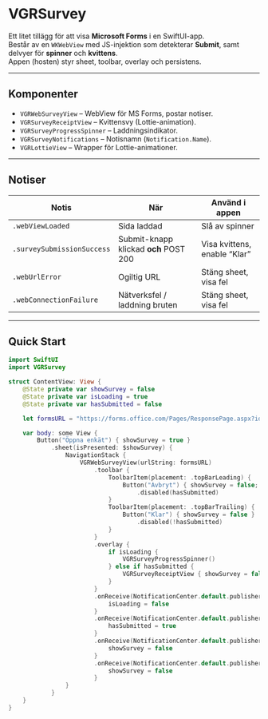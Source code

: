 # VGRSurvey

Ett litet tillägg för att visa **Microsoft Forms** i en SwiftUI-app.  
Består av en `WKWebView` med JS-injektion som detekterar **Submit**, samt delvyer för **spinner** och **kvittens**.  
Appen (hosten) styr sheet, toolbar, overlay och persistens.

---

## Komponenter

- `VGRWebSurveyView` – WebView för MS Forms, postar notiser.  
- `VGRSurveyReceiptView` – Kvittensvy (Lottie-animation).  
- `VGRSurveyProgressSpinner` – Laddningsindikator.  
- `VGRSurveyNotifications` – Notisnamn (`Notification.Name`).  
- `VGRLottieView` – Wrapper för Lottie-animationer.

---

## Notiser

| Notis                        | När                                     | Använd i appen |
|------------------------------|-----------------------------------------|----------------|
| `.webViewLoaded`             | Sida laddad                             | Slå av spinner |
| `.surveySubmissionSuccess`   | Submit-knapp klickad **och** POST 200   | Visa kvittens, enable “Klar” |
| `.webUrlError`               | Ogiltig URL                             | Stäng sheet, visa fel |
| `.webConnectionFailure`      | Nätverksfel / laddning bruten           | Stäng sheet, visa fel |

---

## Quick Start

```swift
import SwiftUI
import VGRSurvey

struct ContentView: View {
    @State private var showSurvey = false
    @State private var isLoading = true
    @State private var hasSubmitted = false

    let formsURL = "https://forms.office.com/Pages/ResponsePage.aspx?id=..."

    var body: some View {
        Button("Öppna enkät") { showSurvey = true }
            .sheet(isPresented: $showSurvey) {
                NavigationStack {
                    VGRWebSurveyView(urlString: formsURL)
                        .toolbar {
                            ToolbarItem(placement: .topBarLeading) {
                                Button("Avbryt") { showSurvey = false; isLoading = true }
                                    .disabled(hasSubmitted)
                            }
                            ToolbarItem(placement: .topBarTrailing) {
                                Button("Klar") { showSurvey = false }
                                    .disabled(!hasSubmitted)
                            }
                        }
                        .overlay {
                            if isLoading {
                                VGRSurveyProgressSpinner()
                            } else if hasSubmitted {
                                VGRSurveyReceiptView { showSurvey = false }
                            }
                        }
                        .onReceive(NotificationCenter.default.publisher(for: .webViewLoaded)) { _ in
                            isLoading = false
                        }
                        .onReceive(NotificationCenter.default.publisher(for: .surveySubmissionSuccess)) { _ in
                            hasSubmitted = true
                        }
                        .onReceive(NotificationCenter.default.publisher(for: .webUrlError)) { _ in
                            showSurvey = false
                        }
                        .onReceive(NotificationCenter.default.publisher(for: .webConnectionFailure)) { _ in
                            showSurvey = false
                        }
                }
            }
    }
}


